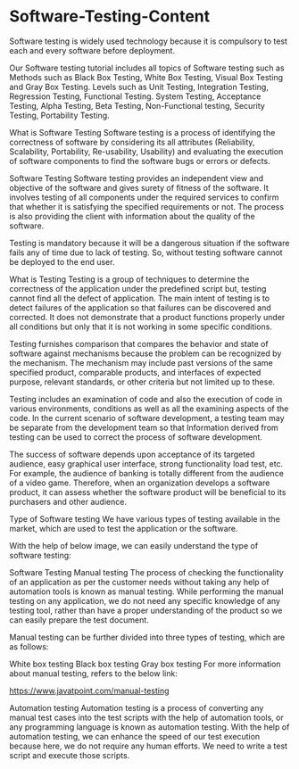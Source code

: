 # Software-Testing-Content



Software testing is widely used technology because it is compulsory to test each and every software before deployment.

Our Software testing tutorial includes all topics of Software testing such as Methods such as Black Box Testing, White Box Testing, Visual Box Testing and Gray Box Testing. Levels such as Unit Testing, Integration Testing, Regression Testing, Functional Testing. System Testing, Acceptance Testing, Alpha Testing, Beta Testing, Non-Functional testing, Security Testing, Portability Testing.

What is Software Testing
Software testing is a process of identifying the correctness of software by considering its all attributes (Reliability, Scalability, Portability, Re-usability, Usability) and evaluating the execution of software components to find the software bugs or errors or defects.


Software Testing
Software testing provides an independent view and objective of the software and gives surety of fitness of the software. It involves testing of all components under the required services to confirm that whether it is satisfying the specified requirements or not. The process is also providing the client with information about the quality of the software.

Testing is mandatory because it will be a dangerous situation if the software fails any of time due to lack of testing. So, without testing software cannot be deployed to the end user.

What is Testing
Testing is a group of techniques to determine the correctness of the application under the predefined script but, testing cannot find all the defect of application. The main intent of testing is to detect failures of the application so that failures can be discovered and corrected. It does not demonstrate that a product functions properly under all conditions but only that it is not working in some specific conditions.

Testing furnishes comparison that compares the behavior and state of software against mechanisms because the problem can be recognized by the mechanism. The mechanism may include past versions of the same specified product, comparable products, and interfaces of expected purpose, relevant standards, or other criteria but not limited up to these.

Testing includes an examination of code and also the execution of code in various environments, conditions as well as all the examining aspects of the code. In the current scenario of software development, a testing team may be separate from the development team so that Information derived from testing can be used to correct the process of software development.

The success of software depends upon acceptance of its targeted audience, easy graphical user interface, strong functionality load test, etc. For example, the audience of banking is totally different from the audience of a video game. Therefore, when an organization develops a software product, it can assess whether the software product will be beneficial to its purchasers and other audience.

Type of Software testing
We have various types of testing available in the market, which are used to test the application or the software.

With the help of below image, we can easily understand the type of software testing:


Software Testing
Manual testing
The process of checking the functionality of an application as per the customer needs without taking any help of automation tools is known as manual testing. While performing the manual testing on any application, we do not need any specific knowledge of any testing tool, rather than have a proper understanding of the product so we can easily prepare the test document.

Manual testing can be further divided into three types of testing, which are as follows:

White box testing
Black box testing
Gray box testing
For more information about manual testing, refers to the below link:

https://www.javatpoint.com/manual-testing

Automation testing
Automation testing is a process of converting any manual test cases into the test scripts with the help of automation tools, or any programming language is known as automation testing. With the help of automation testing, we can enhance the speed of our test execution because here, we do not require any human efforts. We need to write a test script and execute those scripts.
